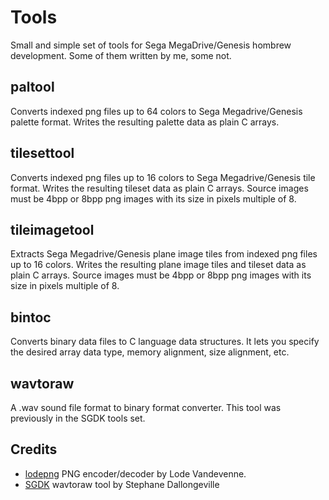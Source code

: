 # Tools
Small and simple set of tools for Sega MegaDrive/Genesis hombrew development.
Some of them written by me, some not.

## paltool
Converts indexed png files up to 64 colors to Sega Megadrive/Genesis palette
format. Writes the resulting palette data as plain C arrays.

## tilesettool
Converts indexed png files up to 16 colors to Sega Megadrive/Genesis tile
format. Writes the resulting tileset data as plain C arrays.
Source images must be 4bpp or 8bpp png images with its size in pixels multiple
of 8.

## tileimagetool
Extracts Sega Megadrive/Genesis plane image tiles from indexed png files up to
16 colors. Writes the resulting plane image tiles and tileset data as plain C
arrays.
Source images must be 4bpp or 8bpp png images with its size in pixels multiple
of 8.

## bintoc
Converts binary data files to C language data structures. It lets you specify
the desired array data type, memory alignment, size alignment, etc.

## wavtoraw
A .wav sound file format to binary format converter. This tool was previously in
the SGDK tools set.

## Credits
- [lodepng](https://github.com/lvandeve/lodepng) PNG encoder/decoder by Lode
  Vandevenne.
- [SGDK](https://github.com/Stephane-D/SGDK) wavtoraw tool by Stephane
  Dallongeville